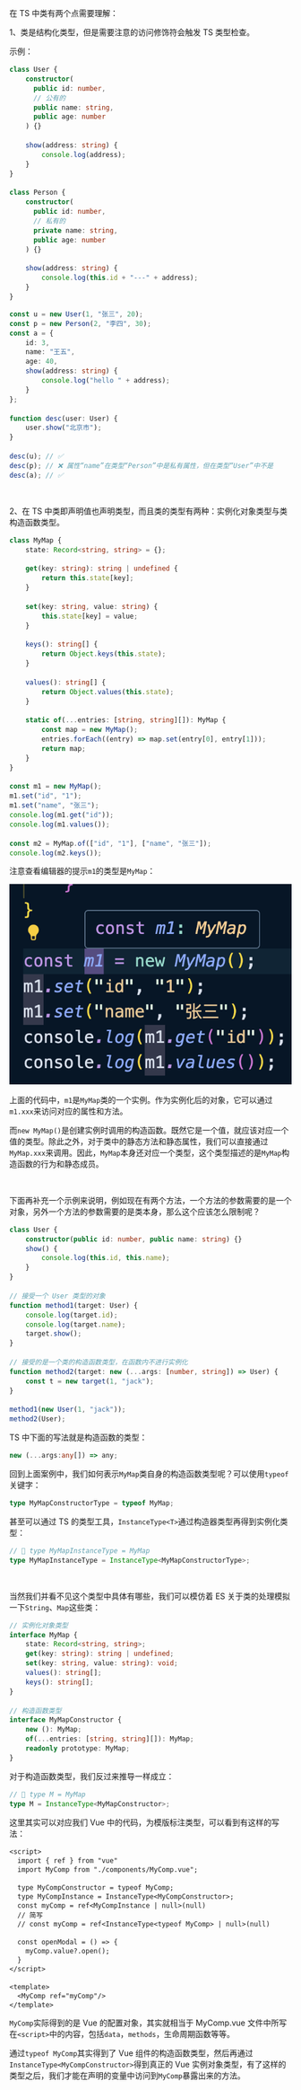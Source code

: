在 TS 中类有两个点需要理解：

1、类是结构化类型，但是需要注意的访问修饰符会触发 TS 类型检查。

示例：

```typescript
class User {
    constructor(
      public id: number, 
      // 公有的
      public name: string, 
      public age: number
    ) {}

    show(address: string) {
        console.log(address);
    }
}

class Person {
    constructor(
      public id: number,
      // 私有的
      private name: string,
      public age: number
    ) {}

    show(address: string) {
        console.log(this.id + "---" + address);
    }
}
```

```typescript
const u = new User(1, "张三", 20);
const p = new Person(2, "李四", 30);
const a = {
    id: 3,
    name: "王五",
    age: 40,
    show(address: string) {
        console.log("hello " + address);
    }
};

function desc(user: User) {
    user.show("北京市");
}

desc(u); // ✅
desc(p); // ❌ 属性“name”在类型“Person”中是私有属性，但在类型“User”中不是
desc(a); // ✅
```

<br />

2、在 TS 中类即声明值也声明类型，而且类的类型有两种：实例化对象类型与类构造函数类型。

```typescript
class MyMap {
    state: Record<string, string> = {};

    get(key: string): string | undefined {
        return this.state[key];
    }

    set(key: string, value: string) {
        this.state[key] = value;
    }

    keys(): string[] {
        return Object.keys(this.state);
    }

    values(): string[] {
        return Object.values(this.state);
    }

    static of(...entries: [string, string][]): MyMap {
        const map = new MyMap();
        entries.forEach((entry) => map.set(entry[0], entry[1]));
        return map;
    }
}

const m1 = new MyMap();
m1.set("id", "1");
m1.set("name", "张三");
console.log(m1.get("id"));
console.log(m1.values());

const m2 = MyMap.of(["id", "1"], ["name", "张三"]);
console.log(m2.keys());
```

注意查看编辑器的提示`m1`的类型是`MyMap`：

![](imgs/1735875813228-fcb8eeea-e286-4fe7-9529-79bd430fe62f.png)

上面的代码中，`m1`是`MyMap`类的一个实例。作为实例化后的对象，它可以通过`m1.xxx`来访问对应的属性和方法。

而`new MyMap()`是创建实例时调用的构造函数。既然它是一个值，就应该对应一个值的类型。除此之外，对于类中的静态方法和静态属性，我们可以直接通过`MyMap.xxx`来调用。因此，`MyMap`本身还对应一个类型，这个类型描述的是`MyMap`构造函数的行为和静态成员。

<br />

下面再补充一个示例来说明，例如现在有两个方法，一个方法的参数需要的是一个对象，另外一个方法的参数需要的是类本身，那么这个应该怎么限制呢？

```typescript
class User {
    constructor(public id: number, public name: string) {}
    show() {
        console.log(this.id, this.name);
    }
}

// 接受一个 User 类型的对象
function method1(target: User) {
    console.log(target.id);
    console.log(target.name);
    target.show();
}

// 接受的是一个类的构造函数类型，在函数内不进行实例化
function method2(target: new (...args: [number, string]) => User) {
    const t = new target(1, "jack");
}

method1(new User(1, "jack"));
method2(User);
```

TS 中下面的写法就是构造函数的类型：

```typescript
new (...args:any[]) => any;
```

回到上面案例中，我们如何表示`MyMap`类自身的构造函数类型呢？可以使用`typeof`关键字：

```typescript
type MyMapConstructorType = typeof MyMap;
```

甚至可以通过 TS 的类型工具，`InstanceType<T>`通过构造器类型再得到实例化类型：

```typescript
// 🤔 type MyMapInstanceType = MyMap
type MyMapInstanceType = InstanceType<MyMapConstructorType>;
```

<br />

当然我们并看不见这个类型中具体有哪些，我们可以模仿着 ES 关于类的处理模拟一下`String`、`Map`这些类：

```typescript
// 实例化对象类型
interface MyMap {
    state: Record<string, string>;
    get(key: string): string | undefined;
    set(key: string, value: string): void;
    values(): string[];
    keys(): string[];
}

// 构造函数类型
interface MyMapConstructor {
    new (): MyMap;
    of(...entries: [string, string][]): MyMap;
    readonly prototype: MyMap;
}
```

对于构造函数类型，我们反过来推导一样成立：

```typescript
// 🤔 type M = MyMap
type M = InstanceType<MyMapConstructor>;
```

这里其实可以对应我们 Vue 中的代码，为模版标注类型，可以看到有这样的写法：

```vue
<script>
  import { ref } from "vue"
  import MyComp from "./components/MyComp.vue";

  type MyCompConstructor = typeof MyComp;
  type MyCompInstance = InstanceType<MyCompConstructor>;
  const myComp = ref<MyCompInstance | null>(null)
  // 简写
  // const myComp = ref<InstanceType<typeof MyComp> | null>(null)

  const openModal = () => {
    myComp.value?.open();
  }
</script>

<template>
  <MyComp ref="myComp"/>
</template>  
```

`MyComp`实际得到的是 Vue 的配置对象，其实就相当于 MyComp.vue 文件中所写在`<script>`中的内容，包括`data`，`methods`，生命周期函数等等。

通过`typeof MyComp`其实得到了 Vue 组件的构造函数类型，然后再通过`InstanceType<MyCompConstructor>`得到真正的 Vue 实例对象类型，有了这样的类型之后，我们才能在声明的变量中访问到`MyComp`暴露出来的方法。